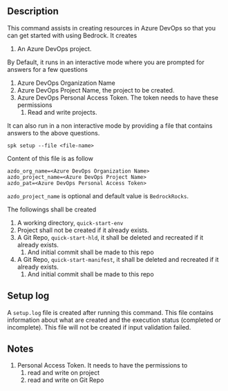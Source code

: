 ## Description

This command assists in creating resources in Azure DevOps so that you can get
started with using Bedrock. It creates

1. An Azure DevOps project.

By Default, it runs in an interactive mode where you are prompted for answers
for a few questions

1. Azure DevOps Organization Name
2. Azure DevOps Project Name, the project to be created.
3. Azure DevOps Personal Access Token. The token needs to have these permissions
   1. Read and write projects.

It can also run in a non interactive mode by providing a file that contains
answers to the above questions.

```
spk setup --file <file-name>
```

Content of this file is as follow

```
azdo_org_name=<Azure DevOps Organization Name>
azdo_project_name=<Azure DevOps Project Name>
azdo_pat=<Azure DevOps Personal Access Token>
```

`azdo_project_name` is optional and default value is `BedrockRocks`.

The followings shall be created

1. A working directory, `quick-start-env`
2. Project shall not be created if it already exists.
3. A Git Repo, `quick-start-hld`, it shall be deleted and recreated if it
   already exists.
   1. And initial commit shall be made to this repo
4. A Git Repo, `quick-start-manifest`, it shall be deleted and recreated if it
   already exists.
   1. And initial commit shall be made to this repo

## Setup log

A `setup.log` file is created after running this command. This file contains
information about what are created and the execution status (completed or
incomplete). This file will not be created if input validation failed.

## Notes

1. Personal Access Token. It needs to have the permissions to
   1. read and write on project
   1. read and write on Git Repo
